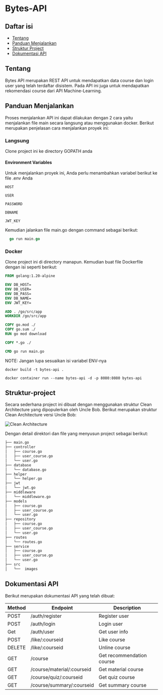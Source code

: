 # Bytes-API

## Daftar isi

- [Tentang](#tentang)
- [Panduan Menjalankan](#panduan-menjalankan)
- [Struktur Project](#struktur-project)
- [Dokumentasi API](#dokumentasi-api)

## Tentang

Bytes API merupakan REST API untuk mendapatkan data course dan login user yang telah terdaftar disistem. Pada API ini juga untuk mendapatkan rekomendasi course dari API Machine-Learning.

## Panduan Menjalankan

Proses menjalankan API ini dapat dilakukan dengan 2 cara yaitu menjalankan file main secara langsung atau menggunakan docker. Berikut merupakan penjelasan cara menjalankan proyek ini:

### Langsung

Clone project ini ke directory GOPATH anda

#### Environment Variables

Untuk menjalankan proyek ini, Anda perlu menambahkan variabel berikut ke file .env Anda

`HOST`

`USER`

`PASSWORD`

`DBNAME`

`JWT_KEY`

Kemudian jalankan file main.go dengan command sebagai berikut:

```go
  go run main.go
```

### Docker

Clone project ini di directory manapun. Kemudian buat file Dockerfile dengan isi seperti berikut:

```Dockerfile
FROM golang:1.20-alpine

ENV DB_HOST=
ENV DB_USER=
ENV DB_PASS=
ENV DB_NAME=
ENV JWT_KEY=

ADD . /go/src/app
WORKDIR /go/src/app

COPY go.mod ./
COPY go.sum ./
RUN go mod download

COPY *.go ./

CMD go run main.go
```

NOTE: Jangan lupa sesuaikan isi variabel ENV-nya

```docker
docker build -t bytes-api .
```

```docker
docker container run --name bytes-api -d -p 8080:8080 bytes-api
```

## Struktur-project

Secara sederhana project ini dibuat dengan menggunakan struktur Clean Architecture yang dipopulerkan oleh Uncle Bob. Berikut merupakan struktur Clean Architecture versi Uncle Bob:

![Clean Architecture](https://user-images.githubusercontent.com/13291041/102681893-84326980-4208-11eb-8f84-2959e03b89d8.png)

Dengan detail direktori dan file yang menyusun project sebagai berikut:

```bash
├── main.go
├── controller
│   ├── course.go
│   ├── user_course.go
│   └── user.go
├── database
│   └── database.go
├── helper
│   └── helper.go
├── jwt
│   └── jwt.go
├── middleware
│   └── middleware.go
├── models
│   ├── course.go
│   ├── user_course.go
│   └── user.go
├── repository
│   ├── course.go
│   ├── user_course.go
│   └── user.go
├── routes
│   └── routes.go
├── service
│   ├── course.go
│   ├── user_course.go
│   └── user.go
├── src
│   └──  images
```

## Dokumentasi API

Berikut merupakan dokumentasi API yang telah dibuat:

| Method | Endpoint                   | Description               |
| ------ | -------------------------- | ------------------------- |
| POST   | /auth/register             | Register user             |
| POST   | /auth/login                | Login user                |
| Get    | /auth/user                 | Get user info             |
| POST   | /like/:courseid            | Like course               |
| DELETE | /like/:courseid            | Unline course             |
| GET    | /course                    | Get recommendation course |
| GET    | /course/material/:courseid | Get material course       |
| GET    | /course/quiz/:courseid     | Get quiz course           |
| GET    | /course/summary/:courseid  | Get summary course        |
